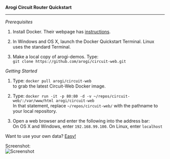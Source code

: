 <b>Arogi Circuit Router Quickstart</b>
<hr />

*Prerequisites*  

 1. Install Docker. Their webpage has [instructions](https://docs.docker.com/engine/installation/).

 2. In Windows and OS X, launch the Docker Quickstart Terminal. Linux uses the standard Terminal.

 3. Make a local copy of arogi-demos. Type:  
    `git clone https://github.com/arogi/circuit-web.git`


*Getting Started*

 1. Type: `docker pull arogi/circuit-web`  
    to grab the latest Circuit-Web Docker image.

 2. Type: `docker run -it -p 80:80 -d -v ~/repos/circuit-web/:/var/www/html arogi/circuit-web`  
    In that statement, replace `~/repos/circuit-web/` with the pathname to your local repository.

 3. Open a web browser and enter the following into the address bar:  
     On OS X and Windows, enter `192.168.99.100`. On Linux, enter `localhost`  

Want to use your own data? [Easy!](https://github.com/arogi/circuit-web/blob/master/README.md)  

Screenshot:  
![Screenshot](https://raw.githubusercontent.com/arogi/circuit-web/master/images/quickstart-screenshot.png)
